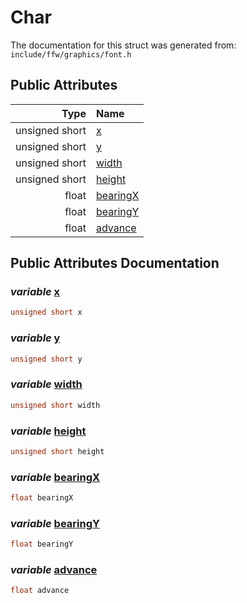 Char
===================================


The documentation for this struct was generated from: `include/ffw/graphics/font.h`



## Public Attributes

| Type | Name |
| -------: | :------- |
|  unsigned short | [x](#d919538c) |
|  unsigned short | [y](#a167cd99) |
|  unsigned short | [width](#82ed281e) |
|  unsigned short | [height](#17345043) |
|  float | [bearingX](#98d43819) |
|  float | [bearingY](#1218b321) |
|  float | [advance](#93186097) |


## Public Attributes Documentation

### _variable_ <a id="d919538c" href="#d919538c">x</a>

```cpp
unsigned short x
```



### _variable_ <a id="a167cd99" href="#a167cd99">y</a>

```cpp
unsigned short y
```



### _variable_ <a id="82ed281e" href="#82ed281e">width</a>

```cpp
unsigned short width
```



### _variable_ <a id="17345043" href="#17345043">height</a>

```cpp
unsigned short height
```



### _variable_ <a id="98d43819" href="#98d43819">bearingX</a>

```cpp
float bearingX
```



### _variable_ <a id="1218b321" href="#1218b321">bearingY</a>

```cpp
float bearingY
```



### _variable_ <a id="93186097" href="#93186097">advance</a>

```cpp
float advance
```





